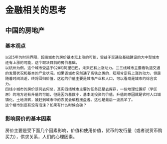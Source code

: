 # 金融相关的思考

## 中国的房地产
### 基本观点
	以近5年为时间界限，超级城市的房价基本无上涨的可能，受益于交通及基础建设的大中型城市还有上涨的可能，这个取决目前的房价基础。
	以杭州为例，这个城市受益于G20和阿里巴巴，未来还有上涨动力。二三线城市主要看轨道交通的发展状况和基本的产业状况。如果该城市突然通了高铁之类的，短期肯定有上涨的动力，但是随着时间流逝，终将回归价值，这边的价值主要是城市产业和人口，可以看成是城市的综合实力。
	四线小城市的房价该何去何总，其实四线城市主要的任务还是去库存，一些地理位置好（学区房）的地方还有升值的可能，但是因为基数小，基本无投资的价值。升值的原因就是农村人口城镇化，土地流转，被赶到城市中的农民会编程接盘者。这也是最后一波羔羊了。
	这个楼市到底有没有泡沫？如果有什么时候会破？
### 影响房价的基本因素
房价主要是受下面几个因素影响，价值和使用价值，货币的发行量（或者说货币购买力），供求关系，人们的心理因素。
